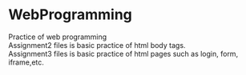 # WebProgramming
 Practice of web programming<br>
 Assignment2 files is basic practice of html body tags.<br>
 Assignment3 files is basic practice of html pages such as login, form, iframe,etc.
